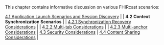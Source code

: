 This chapter contains informative discussion on various FHIRcast scenarios:

[4.1 Application Launch Scenarios and Session Discovery](4-1-launch-scenarios.html) |
| **4.2 Context Synchronization Scenarios** |
| [4.2.1 Synchronization Recovery Considerations](4-2-1-syncconsiderations.html) |
| [4.2.2 Multi-tab Considerations](4-2-2-multitab-considerations.html) |
| [4.2.3 Multi-anchor Considerations](4-2-3-multi-anchor-considerations.html) |
[4.3 Security Considerations](4-3-security-considerations.html) |
[4.4 Content Sharing Considerations](4-4-fhircast-event-content-sharing.html) |
